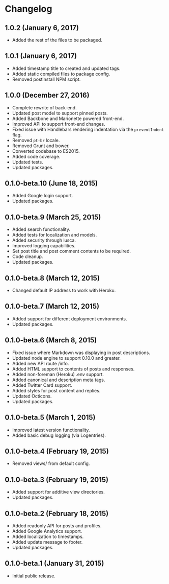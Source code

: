 # Changelog

## 1.0.2 (January 6, 2017)

- Added the rest of the files to be packaged.

## 1.0.1 (January 6, 2017)

- Added timestamp title to created and updated tags.
- Added static compiled files to package config.
- Removed postinstall NPM script.

## 1.0.0 (December 27, 2016)

- Complete rewrite of back-end.
- Updated post model to support pinned posts.
- Added Backbone and Marionette powered front-end.
- Improved API to support front-end changes.
- Fixed issue with Handlebars rendering indentation via the `preventIndent` flag.
- Removed `pt-br` locale.
- Removed Grunt and bower.
- Converted codebase to ES2015.
- Added code coverage.
- Updated tests.
- Updated packages.

## 0.1.0-beta.10 (June 18, 2015)

- Added Google login support.
- Updated packages.

## 0.1.0-beta.9 (March 25, 2015)

- Added search functionality.
- Added tests for localization and models.
- Added security through lusca.
- Improved logging capabilities.
- Set post title and post comment contents to be required.
- Code cleanup.
- Updated packages.

## 0.1.0-beta.8 (March 12, 2015)

- Changed default IP address to work with Heroku.

## 0.1.0-beta.7 (March 12, 2015)

- Added support for different deployment environments.
- Updated packages.

## 0.1.0-beta.6 (March 8, 2015)

- Fixed issue where Markdown was displaying in post descriptions.
- Updated node engine to support 0.10.0 and greater.
- Added new API route /info.
- Added HTML support to contents of posts and responses.
- Added non-foreman (Heroku) .env support.
- Added canonical and description meta tags.
- Added Twitter Card support.
- Added styles for post content and replies.
- Updated Octicons.
- Updated packages.

## 0.1.0-beta.5 (March 1, 2015)

- Improved latest version functionality.
- Added basic debug logging (via Logentries).

## 0.1.0-beta.4 (February 19, 2015)

- Removed views/ from default config.

## 0.1.0-beta.3 (February 19, 2015)

- Added support for additive view directories.
- Updated packages.

## 0.1.0-beta.2 (February 18, 2015)

- Added readonly API for posts and profiles.
- Added Google Analytics support.
- Added localization to timestamps.
- Added update message to footer.
- Updated packages.

## 0.1.0-beta.1 (January 31, 2015)

- Initial public release.
